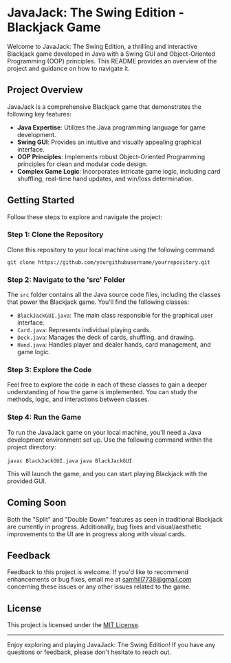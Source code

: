 # JavaJack: The Swing Edition - Blackjack Game

Welcome to JavaJack: The Swing Edition, a thrilling and interactive Blackjack game developed in Java with a Swing GUI and Object-Oriented Programming (OOP) principles. This README provides an overview of the project and guidance on how to navigate it.

## Project Overview

JavaJack is a comprehensive Blackjack game that demonstrates the following key features:

- **Java Expertise**: Utilizes the Java programming language for game development.
- **Swing GUI**: Provides an intuitive and visually appealing graphical interface.
- **OOP Principles**: Implements robust Object-Oriented Programming principles for clean and modular code design.
- **Complex Game Logic**: Incorporates intricate game logic, including card shuffling, real-time hand updates, and win/loss determination.

## Getting Started

Follow these steps to explore and navigate the project:

### Step 1: Clone the Repository

Clone this repository to your local machine using the following command:

`git clone https://github.com/yourgithubusername/yourrepository.git`

### Step 2: Navigate to the 'src' Folder

The `src` folder contains all the Java source code files, including the classes that power the Blackjack game. You'll find the following classes:

- `BlackJackGUI.java`: The main class responsible for the graphical user interface.
- `Card.java`: Represents individual playing cards.
- `Deck.java`: Manages the deck of cards, shuffling, and drawing.
- `Hand.java`: Handles player and dealer hands, card management, and game logic.

### Step 3: Explore the Code

Feel free to explore the code in each of these classes to gain a deeper understanding of how the game is implemented. You can study the methods, logic, and interactions between classes.

### Step 4: Run the Game

To run the JavaJack game on your local machine, you'll need a Java development environment set up. Use the following command within the project directory:

`javac BlackJackGUI.java`
`java BlackJackGUI`

This will launch the game, and you can start playing Blackjack with the provided GUI.

## Coming Soon

Both the "Split" and "Double Down" features as seen in traditional Blackjack are currently in progress. Additionally, bug fixes and visual/aesthetic improvements to the UI are in progress along with visual cards.

## Feedback

Feedback to this project is welcome. If you'd like to recommend enhancements or bug fixes, email me at samhill7738@gmail.com concerning these issues or any other issues related to the game.

## License

This project is licensed under the [MIT License](LICENSE.md).

---

Enjoy exploring and playing JavaJack: The Swing Edition! If you have any questions or feedback, please don't hesitate to reach out.
